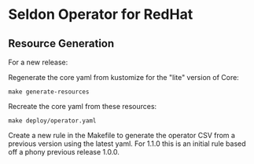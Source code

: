 # Seldon Operator for RedHat

## Resource Generation

For a new release:

Regenerate the core yaml from kustomize for the "lite" version of Core:

```
make generate-resources
```

Recreate the core yaml from these resources:

```
make deploy/operator.yaml
```

Create a new rule in the Makefile to generate the operator CSV from a previous version using the latest yaml. For 1.1.0 this is an initial rule based off a phony previous release 1.0.0.

```

```
